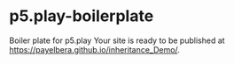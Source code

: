 # p5.play-boilerplate
Boiler plate for p5.play
Your site is ready to be published at https://payelbera.github.io/inheritance_Demo/.
